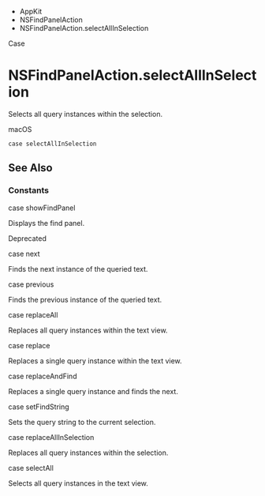 

- AppKit
- NSFindPanelAction
-  NSFindPanelAction.selectAllInSelection 

Case

# NSFindPanelAction.selectAllInSelection

Selects all query instances within the selection.

macOS

``` source
case selectAllInSelection
```

## See Also

### Constants

case showFindPanel

Displays the find panel.

Deprecated

case next

Finds the next instance of the queried text.

case previous

Finds the previous instance of the queried text.

case replaceAll

Replaces all query instances within the text view.

case replace

Replaces a single query instance within the text view.

case replaceAndFind

Replaces a single query instance and finds the next.

case setFindString

Sets the query string to the current selection.

case replaceAllInSelection

Replaces all query instances within the selection.

case selectAll

Selects all query instances in the text view.


